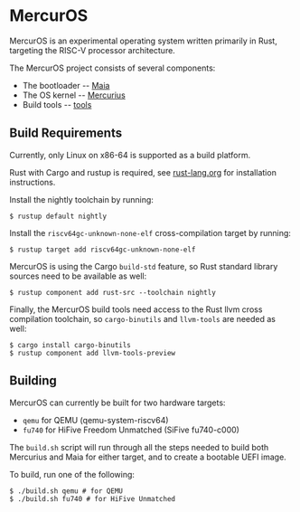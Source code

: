 # MercurOS

MercurOS is an experimental operating system written primarily in Rust,
targeting the RISC-V processor architecture.

The MercurOS project consists of several components:

 - The bootloader -- [Maia](https://github.com/MercurOS/maia)
 - The OS kernel -- [Mercurius](https://github.com/MercurOS/mercurius)
 - Build tools -- [tools](https://github.com/MercurOS/tools)

## Build Requirements

Currently, only Linux on x86-64 is supported as a build platform.

Rust with Cargo and rustup is required,
see [rust-lang.org](https://www.rust-lang.org/tools/install) for installation instructions.

Install the nightly toolchain by running:
```
$ rustup default nightly
```

Install the `riscv64gc-unknown-none-elf` cross-compilation target by running:
```
$ rustup target add riscv64gc-unknown-none-elf
```

MercurOS is using the Cargo `build-std` feature, so Rust standard library sources need
to be available as well:
```
$ rustup component add rust-src --toolchain nightly
```

Finally, the MercurOS build tools need access to the Rust llvm cross compilation toolchain,
so `cargo-binutils` and `llvm-tools` are needed as well:
```
$ cargo install cargo-binutils
$ rustup component add llvm-tools-preview
```

## Building

MercurOS can currently be built for two hardware targets:

 - `qemu` for QEMU (qemu-system-riscv64)
 - `fu740` for HiFive Freedom Unmatched (SiFive fu740-c000)

The `build.sh` script will run through all the steps needed to build both Mercurius and Maia
for either target, and to create a bootable UEFI image.

To build, run one of the following:
```
$ ./build.sh qemu # for QEMU
$ ./build.sh fu740 # for HiFive Unmatched
```
